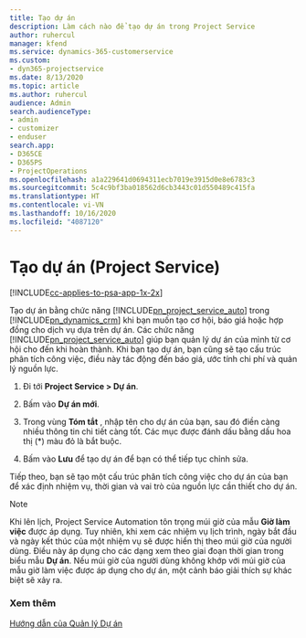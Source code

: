 ```yaml
---
title: Tạo dự án
description: Làm cách nào để tạo dự án trong Project Service
author: ruhercul
manager: kfend
ms.service: dynamics-365-customerservice
ms.custom:
- dyn365-projectservice
ms.date: 8/13/2020
ms.topic: article
ms.author: ruhercul
audience: Admin
search.audienceType:
- admin
- customizer
- enduser
search.app:
- D365CE
- D365PS
- ProjectOperations
ms.openlocfilehash: a1a229641d0694311ecb7019e3915d0e8e6783c3
ms.sourcegitcommit: 5c4c9bf3ba018562d6cb3443c01d550489c415fa
ms.translationtype: HT
ms.contentlocale: vi-VN
ms.lasthandoff: 10/16/2020
ms.locfileid: "4087120"
---
```

# <a name="create-a-project-project-service"></a>Tạo dự án (Project Service)

[!INCLUDE[cc-applies-to-psa-app-1x-2x](../includes/cc-applies-to-psa-app-1x-2x.md)]

Tạo dự án bằng chức năng [!INCLUDE[pn_project_service_auto](../includes/pn-project-service-auto.md)] trong [!INCLUDE[pn_dynamics_crm](../includes/pn-dynamics-crm.md)] khi bạn muốn tạo cơ hội, báo giá hoặc hợp đồng cho dịch vụ dựa trên dự án. Các chức năng [!INCLUDE[pn_project_service_auto](../includes/pn-project-service-auto.md)] giúp bạn quản lý dự án của mình từ cơ hội cho đến khi hoàn thành. Khi bạn tạo dự án, bạn cũng sẽ tạo cấu trúc phân tích công việc, điều này tác động đến báo giá, ước tính chi phí và quản lý nguồn lực.  
  
1.  Đi tới **Project Service > Dự án**.  
  
2.  Bấm vào **Dự án mới**.  
  
3.  Trong vùng **Tóm tắt** , nhập tên cho dự án của bạn, sau đó điền càng nhiều thông tin chi tiết càng tốt. Các mục được đánh dấu bằng dấu hoa thị (*) màu đỏ là bắt buộc.  
  
4.  Bấm vào **Lưu** để tạo dự án để bạn có thể tiếp tục chỉnh sửa.  
  
Tiếp theo, bạn sẽ tạo một cấu trúc phân tích công việc cho dự án của bạn để xác định nhiệm vụ, thời gian và vai trò của nguồn lực cần thiết cho dự án.  

> [!NOTE]
> Khi lên lịch, Project Service Automation tôn trọng múi giờ của mẫu **Giờ làm việc** được áp dụng. Tuy nhiên, khi xem các nhiệm vụ lịch trình, ngày bắt đầu và ngày kết thúc của một nhiệm vụ sẽ được hiển thị theo múi giờ của người dùng. Điều này áp dụng cho các dạng xem theo giai đoạn thời gian trong biểu mẫu **Dự án**. Nếu múi giờ của người dùng không khớp với múi giờ của mẫu giờ làm việc được áp dụng cho dự án, một cảnh báo giải thích sự khác biệt sẽ xảy ra. 
  
### <a name="see-also"></a>Xem thêm  
 [Hướng dẫn của Quản lý Dự án](../psa/project-manager-guide.md)
